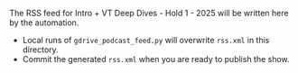 The RSS feed for Intro + VT Deep Dives - Hold 1 - 2025 will be written here by the automation.

- Local runs of `gdrive_podcast_feed.py` will overwrite `rss.xml` in this directory.
- Commit the generated `rss.xml` when you are ready to publish the show.
